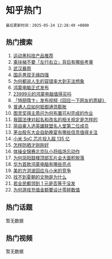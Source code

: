 # 知乎热门

`最后更新时间：2025-05-24 12:28:49 +0800`

## 热门搜索

1. [运动黑科技产品推荐](https://www.zhihu.com/search?q=%E8%BF%90%E5%8A%A8%E9%BB%91%E7%A7%91%E6%8A%80%E4%BA%A7%E5%93%81%E6%8E%A8%E8%8D%90)
1. [乘扶梯不要「左行右立」背后有哪些考量](https://www.zhihu.com/search?q=%E4%B9%98%E6%89%B6%E6%A2%AF%E4%B8%8D%E8%A6%81%E3%80%8C%E5%B7%A6%E8%A1%8C%E5%8F%B3%E7%AB%8B%E3%80%8D%E8%83%8C%E5%90%8E%E6%9C%89%E5%93%AA%E4%BA%9B%E8%80%83%E9%87%8F)
1. [武汉暴雨](https://www.zhihu.com/search?q=%E6%AD%A6%E6%B1%89%E6%9A%B4%E9%9B%A8)
1. [国乒男双无缘四强](https://www.zhihu.com/search?q=%E5%9B%BD%E4%B9%92%E7%94%B7%E5%8F%8C%E6%97%A0%E7%BC%98%E5%9B%9B%E5%BC%BA)
1. [为何都说人生的容错率大到无法想象](https://www.zhihu.com/search?q=%E4%B8%BA%E4%BD%95%E9%83%BD%E8%AF%B4%E4%BA%BA%E7%94%9F%E7%9A%84%E5%AE%B9%E9%94%99%E7%8E%87%E5%A4%A7%E5%88%B0%E6%97%A0%E6%B3%95%E6%83%B3%E8%B1%A1)
1. [鸿蒙电脑正式发布](https://www.zhihu.com/search?q=%E9%B8%BF%E8%92%99%E7%94%B5%E8%84%91%E6%AD%A3%E5%BC%8F%E5%8F%91%E5%B8%83)
1. [23999元的鸿蒙电脑值得买吗](https://www.zhihu.com/search?q=23999%E5%85%83%E7%9A%84%E9%B8%BF%E8%92%99%E7%94%B5%E8%84%91%E5%80%BC%E5%BE%97%E4%B9%B0%E5%90%97)
1. [「特厨隋卞」发布视频《回应一下网友的质疑》](https://www.zhihu.com/search?q=%E3%80%8C%E7%89%B9%E5%8E%A8%E9%9A%8B%E5%8D%9E%E3%80%8D%E5%8F%91%E5%B8%83%E8%A7%86%E9%A2%91%E3%80%8A%E5%9B%9E%E5%BA%94%E4%B8%80%E4%B8%8B%E7%BD%91%E5%8F%8B%E7%9A%84%E8%B4%A8%E7%96%91%E3%80%8B)
1. [普通人应如何抵御通货膨胀](https://www.zhihu.com/search?q=%E6%99%AE%E9%80%9A%E4%BA%BA%E5%BA%94%E5%A6%82%E4%BD%95%E6%8A%B5%E5%BE%A1%E9%80%9A%E8%B4%A7%E8%86%A8%E8%83%80)
1. [图灵奖得主质问为何布置可AI完成的作业](https://www.zhihu.com/search?q=%E5%9B%BE%E7%81%B5%E5%A5%96%E5%BE%97%E4%B8%BB%E8%B4%A8%E9%97%AE%E4%B8%BA%E4%BD%95%E5%B8%83%E7%BD%AE%E5%8F%AFAI%E5%AE%8C%E6%88%90%E7%9A%84%E4%BD%9C%E4%B8%9A)
1. [我国法律对起名和改名的相关规定是怎样的](https://www.zhihu.com/search?q=%E6%88%91%E5%9B%BD%E6%B3%95%E5%BE%8B%E5%AF%B9%E8%B5%B7%E5%90%8D%E5%92%8C%E6%94%B9%E5%90%8D%E7%9A%84%E7%9B%B8%E5%85%B3%E8%A7%84%E5%AE%9A%E6%98%AF%E6%80%8E%E6%A0%B7%E7%9A%84)
1. [简自豪入选英雄联盟名人堂第二位成员](https://www.zhihu.com/search?q=%E7%AE%80%E8%87%AA%E8%B1%AA%E5%85%A5%E9%80%89%E8%8B%B1%E9%9B%84%E8%81%94%E7%9B%9F%E5%90%8D%E4%BA%BA%E5%A0%82%E7%AC%AC%E4%BA%8C%E4%BD%8D%E6%88%90%E5%91%98)
1. [茅台股东大会自助晚宴有哪些信息值得关注](https://www.zhihu.com/search?q=%E8%8C%85%E5%8F%B0%E8%82%A1%E4%B8%9C%E5%A4%A7%E4%BC%9A%E8%87%AA%E5%8A%A9%E6%99%9A%E5%AE%B4%E6%9C%89%E5%93%AA%E4%BA%9B%E4%BF%A1%E6%81%AF%E5%80%BC%E5%BE%97%E5%85%B3%E6%B3%A8)
1. [小米 SoC 芯片投入超 135 亿](https://www.zhihu.com/search?q=%E5%B0%8F%E7%B1%B3%20SoC%20%E8%8A%AF%E7%89%87%E6%8A%95%E5%85%A5%E8%B6%85%20135%20%E4%BA%BF)
1. [怎样防晒才刚刚好](https://www.zhihu.com/search?q=%E6%80%8E%E6%A0%B7%E9%98%B2%E6%99%92%E6%89%8D%E5%88%9A%E5%88%9A%E5%A5%BD)
1. [体操全锦赛北京队小将临场忘动作](https://www.zhihu.com/search?q=%E4%BD%93%E6%93%8D%E5%85%A8%E9%94%A6%E8%B5%9B%E5%8C%97%E4%BA%AC%E9%98%9F%E5%B0%8F%E5%B0%86%E4%B8%B4%E5%9C%BA%E5%BF%98%E5%8A%A8%E4%BD%9C)
1. [为何凤阳鼓楼顶部瓦片会大面积脱落](https://www.zhihu.com/search?q=%E4%B8%BA%E4%BD%95%E5%87%A4%E9%98%B3%E9%BC%93%E6%A5%BC%E9%A1%B6%E9%83%A8%E7%93%A6%E7%89%87%E4%BC%9A%E5%A4%A7%E9%9D%A2%E7%A7%AF%E8%84%B1%E8%90%BD)
1. [华为首款鸿蒙电脑有哪些亮点](https://www.zhihu.com/search?q=%E5%8D%8E%E4%B8%BA%E9%A6%96%E6%AC%BE%E9%B8%BF%E8%92%99%E7%94%B5%E8%84%91%E6%9C%89%E5%93%AA%E4%BA%9B%E4%BA%AE%E7%82%B9)
1. [美的方洪波回应与小米的竞争](https://www.zhihu.com/search?q=%E7%BE%8E%E7%9A%84%E6%96%B9%E6%B4%AA%E6%B3%A2%E5%9B%9E%E5%BA%94%E4%B8%8E%E5%B0%8F%E7%B1%B3%E7%9A%84%E7%AB%9E%E4%BA%89)
1. [找不到夏朝的文物是为什么](https://www.zhihu.com/search?q=%E6%89%BE%E4%B8%8D%E5%88%B0%E5%A4%8F%E6%9C%9D%E7%9A%84%E6%96%87%E7%89%A9%E6%98%AF%E4%B8%BA%E4%BB%80%E4%B9%88)
1. [若全民都领到 1 元是否等于没发](https://www.zhihu.com/search?q=%E8%8B%A5%E5%85%A8%E6%B0%91%E9%83%BD%E9%A2%86%E5%88%B0%201%20%E5%85%83%E6%98%AF%E5%90%A6%E7%AD%89%E4%BA%8E%E6%B2%A1%E5%8F%91)
1. [为何游戏充值金额要设计零碎数值](https://www.zhihu.com/search?q=%E4%B8%BA%E4%BD%95%E6%B8%B8%E6%88%8F%E5%85%85%E5%80%BC%E9%87%91%E9%A2%9D%E8%A6%81%E8%AE%BE%E8%AE%A1%E9%9B%B6%E7%A2%8E%E6%95%B0%E5%80%BC)

## 热门话题

暂无数据

## 热门视频

暂无数据